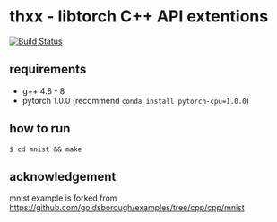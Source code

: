 # thxx - libtorch C++ API extentions

[![Build Status](https://travis-ci.org/ShigekiKarita/thxx.svg?branch=master)](https://travis-ci.org/ShigekiKarita/thxx)

## requirements

- g++ 4.8 - 8
- pytorch 1.0.0 (recommend `conda install pytorch-cpu=1.0.0`)

## how to run

`$ cd mnist && make`

## acknowledgement

mnist example is forked from https://github.com/goldsborough/examples/tree/cpp/cpp/mnist
